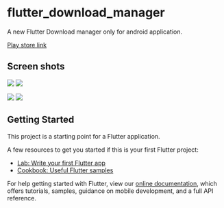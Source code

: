 # flutter_download_manager

A new Flutter Download manager only for android application.

[Play store link](https://play.google.com/store/apps/details?id=com.gamesoft.download)

## Screen shots
<p align="left">
  <img src="https://github.com/zaai123/Flutter-download-manager/blob/master/1_dark.png">
  <img src="https://github.com/zaai123/Flutter-download-manager/blob/master/1_white.png">
</p>

<p align="left">
  <img src="https://github.com/zaai123/Flutter-download-manager/blob/master/2_dark.png">
  <img src="https://github.com/zaai123/Flutter-download-manager/blob/master/2_white.png">
</p>

## Getting Started


This project is a starting point for a Flutter application.

A few resources to get you started if this is your first Flutter project:

- [Lab: Write your first Flutter app](https://flutter.dev/docs/get-started/codelab)
- [Cookbook: Useful Flutter samples](https://flutter.dev/docs/cookbook)

For help getting started with Flutter, view our
[online documentation](https://flutter.dev/docs), which offers tutorials,
samples, guidance on mobile development, and a full API reference.
